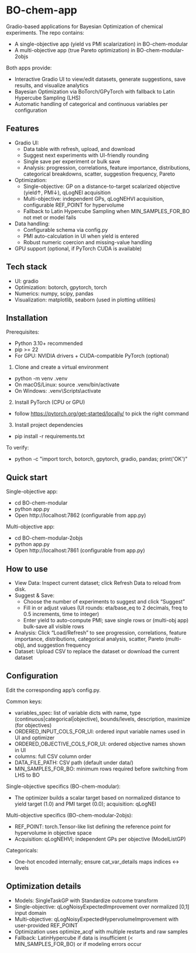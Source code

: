 # BO-chem-app

Gradio-based applications for Bayesian Optimization of chemical experiments. The repo contains:
- A single-objective app (yield vs PMI scalarization) in BO-chem-modular
- A multi-objective app (true Pareto optimization) in BO-chem-modular-2objs

Both apps provide:
- Interactive Gradio UI to view/edit datasets, generate suggestions, save results, and visualize analytics
- Bayesian Optimization via BoTorch/GPyTorch with fallback to Latin Hypercube Sampling (LHS)
- Automatic handling of categorical and continuous variables per configuration

## Features
- Gradio UI:
  - Data table with refresh, upload, and download
  - Suggest next experiments  with UI-friendly rounding
  - Single save per experiment or bulk save
  - Analysis: progression, correlations, feature importance, distributions, categorical breakdowns, scatter, suggestion frequency, Pareto
- Optimization:
  - Single-objective: GP on a distance-to-target scalarized objective (yield↑, PMI↓), qLogNEI acquisition
  - Multi-objective: independent GPs, qLogNEHVI acquisition, configurable REF_POINT for hypervolume
  - Fallback to Latin Hypercube Sampling when MIN_SAMPLES_FOR_BO not met or model fails
- Data handling:
  - Configurable schema via config.py
  - PMI auto-calculation in UI when yield is entered
  - Robust numeric coercion and missing-value handling
- GPU support (optional, if PyTorch CUDA is available)

## Tech stack
- UI: gradio
- Optimization: botorch, gpytorch, torch
- Numerics: numpy, scipy, pandas
- Visualization: matplotlib, seaborn (used in plotting utilities)

## Installation
Prerequisites:
- Python 3.10+ recommended
- pip >= 22
- For GPU: NVIDIA drivers + CUDA-compatible PyTorch (optional)

1) Clone and create a virtual environment
- python -m venv .venv
- On macOS/Linux: source .venv/bin/activate
- On Windows: .venv\Scripts\activate

2) Install PyTorch (CPU or GPU)
- follow https://pytorch.org/get-started/locally/ to pick the right command 

3) Install project dependencies
- pip install -r requirements.txt

To verify:
- python -c "import torch, botorch, gpytorch, gradio, pandas; print('OK')"

## Quick start
Single-objective app:
- cd BO-chem-modular
- python app.py
- Open http://localhost:7862 (configurable from app.py)

Multi-objective app:
- cd BO-chem-modular-2objs
- python app.py
- Open http://localhost:7861 (configurable from app.py)
 
## How to use
- View Data: Inspect current dataset; click Refresh Data to reload from disk.
- Suggest & Save:
  - Choose the number of experiments to suggest and click “Suggest”
  - Fill in or adjust values (UI rounds: eta/base_eq to 2 decimals, freq to 0.5 increments, time to integer)
  - Enter yield to auto-compute PMI; save single rows or (multi-obj app) bulk-save all visible rows
- Analysis: Click “Load/Refresh” to see progression, correlations, feature importance, distributions, categorical analysis, scatter, Pareto (multi-obj), and suggestion frequency
- Dataset: Upload CSV to replace the dataset or download the current dataset

## Configuration
Edit the corresponding app’s config.py.

Common keys:
- variables_spec: list of variable dicts with name, type (continuous|categorical|objective), bounds/levels, description, maximize (for objectives)
- ORDERED_INPUT_COLS_FOR_UI: ordered input variable names used in UI and optimizer
- ORDERED_OBJECTIVE_COLS_FOR_UI: ordered objective names shown in UI
- columns: full CSV column order
- DATA_FILE_PATH: CSV path (default under data/)
- MIN_SAMPLES_FOR_BO: minimum rows required before switching from LHS to BO

Single-objective specifics (BO-chem-modular):
- The optimizer builds a scalar target based on normalized distance to yield target (1.0) and PMI target (0.0); acquisition: qLogNEI

Multi-objective specifics (BO-chem-modular-2objs):
- REF_POINT: torch.Tensor-like list defining the reference point for hypervolume in objective space
- Acquisition: qLogNEHVI; independent GPs per objective (ModelListGP)

Categoricals:
- One-hot encoded internally; ensure cat_var_details maps indices <-> levels

## Optimization details
- Models: SingleTaskGP with Standardize outcome transform
- Single-objective: qLogNoisyExpectedImprovement over normalized [0,1] input domain
- Multi-objective: qLogNoisyExpectedHypervolumeImprovement with user-provided REF_POINT
- Optimization uses optimize_acqf with multiple restarts and raw samples
- Fallback: LatinHypercube if data is insufficient (< MIN_SAMPLES_FOR_BO) or if modeling errors occur





